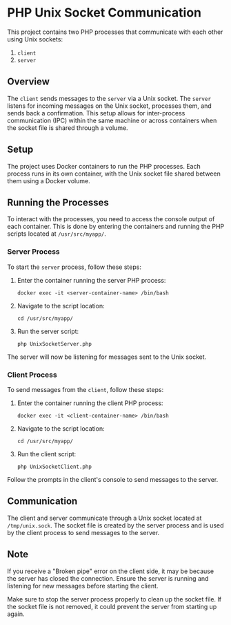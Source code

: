 
# PHP Unix Socket Communication

This project contains two PHP processes that communicate with each other using Unix sockets:
1) `client`
2) `server`

## Overview

The `client` sends messages to the `server` via a Unix socket. The `server` listens for incoming messages on the Unix socket, processes them, and sends back a confirmation. This setup allows for inter-process communication (IPC) within the same machine or across containers when the socket file is shared through a volume.

## Setup

The project uses Docker containers to run the PHP processes. Each process runs in its own container, with the Unix socket file shared between them using a Docker volume.

## Running the Processes

To interact with the processes, you need to access the console output of each container. This is done by entering the containers and running the PHP scripts located at `/usr/src/myapp/`.

### Server Process

To start the `server` process, follow these steps:

1. Enter the container running the server PHP process:
   ```
   docker exec -it <server-container-name> /bin/bash
   ```
2. Navigate to the script location:
   ```
   cd /usr/src/myapp/
   ```
3. Run the server script:
   ```
   php UnixSocketServer.php
   ```

The server will now be listening for messages sent to the Unix socket.

### Client Process

To send messages from the `client`, follow these steps:

1. Enter the container running the client PHP process:
   ```
   docker exec -it <client-container-name> /bin/bash
   ```
2. Navigate to the script location:
   ```
   cd /usr/src/myapp/
   ```
3. Run the client script:
   ```
   php UnixSocketClient.php
   ```

Follow the prompts in the client's console to send messages to the server.

## Communication

The client and server communicate through a Unix socket located at `/tmp/unix.sock`. The socket file is created by the server process and is used by the client process to send messages to the server.

## Note

If you receive a "Broken pipe" error on the client side, it may be because the server has closed the connection. Ensure the server is running and listening for new messages before starting the client.

Make sure to stop the server process properly to clean up the socket file. If the socket file is not removed, it could prevent the server from starting up again.
